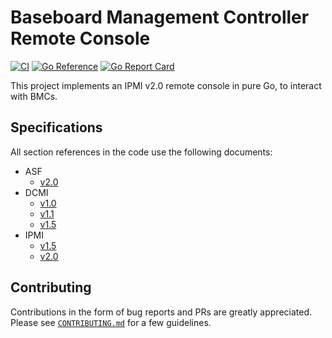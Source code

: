 # Baseboard Management Controller Remote Console

[![CI](https://github.com/gebn/bmc/actions/workflows/build.yaml/badge.svg)](https://github.com/gebn/bmc/actions/workflows/build.yaml)
[![Go Reference](https://pkg.go.dev/badge/github.com/gebn/bmc.svg)](https://pkg.go.dev/github.com/gebn/bmc)
[![Go Report Card](https://goreportcard.com/badge/github.com/gebn/bmc)](https://goreportcard.com/report/github.com/gebn/bmc)

This project implements an IPMI v2.0 remote console in pure Go, to interact with BMCs.

## Specifications

All section references in the code use the following documents:

 - ASF
    - [v2.0](specifications/asf_v2.0.pdf)
 - DCMI
    - [v1.0](specifications/dcmi_v1.0.pdf)
    - [v1.1](specifications/dcmi_v1.1.pdf)
    - [v1.5](specifications/dcmi_v1.5.pdf)
 - IPMI
    - [v1.5](specifications/ipmi_v1.5.pdf)
    - [v2.0](specifications/ipmi_v2.0.pdf)

## Contributing

Contributions in the form of bug reports and PRs are greatly appreciated.
Please see [`CONTRIBUTING.md`](CONTRIBUTING.md) for a few guidelines.
